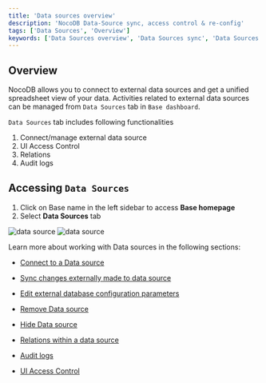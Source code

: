 ```yaml
---
title: 'Data sources overview'
description: 'NocoDB Data-Source sync, access control & re-config'
tags: ['Data Sources', 'Overview']
keywords: ['Data Sources overview', 'Data Sources sync', 'Data Sources access control', 'Data Sources re-config']
---
```


## Overview

NocoDB allows you to connect to external data sources and get a unified spreadsheet view of your data. Activities related to external data sources can be managed from `Data Sources` tab in `Base dashboard`.

`Data Sources` tab includes following functionalities
1. Connect/manage external data source
2. UI Access Control
3. Relations
4. Audit logs

## Accessing `Data Sources`

1. Click on Base name in the left sidebar to access **Base homepage**
2. Select **Data Sources** tab

![data source](/img/v2/data-source/data-source-1.png)
![data source](/img/v2/data-source/data-source-2.png)

Learn more about working with Data sources in the following sections:
 
- [Connect to a Data source](/data-sources/connect-to-data-source)  
- [Sync changes externally made to data source](/data-sources/sync-with-data-source)  
- [Edit external database configuration parameters](/data-sources/actions-on-data-sources#edit-external-database-configuration-parameters)  
- [Remove Data source](/data-sources/actions-on-data-sources#remove-external-data-source)  
- [Hide Data source](/data-sources/actions-on-data-sources#data-source-visibility)  


- [Relations within a data source](/data-sources/actions-on-data-sources#relations)  
- [Audit logs](/data-sources/actions-on-data-sources#audit-logs)  
- [UI Access Control](/data-sources/actions-on-data-sources#ui-access-control)  

